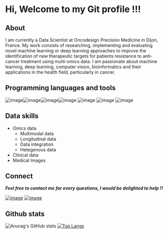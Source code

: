 # Hi, Welcome to my Git profile !!!

## About
I am currently a Data Scientist at Oncodesign Precision Medicine in Dijon, France. My work consists of researching, implementing and evaluating novel machine learning or deep learning approaches to improve the identification of new therapeutic targets for patients resistance to anti-cancer treatment using multi-omics data.
I am passionate about machine learning, deep learning, computer vision, bioinformatics and their applications in the health field, particularly in cancer. 

## Programming languages and tools
![image](https://camo.githubusercontent.com/663baa28eade11fc795832f06c93957c59398f85554a914849522c421cea7f74/68747470733a2f2f696d672e736869656c64732e696f2f62616467652f707974686f6e2d2532333134333534432e7376673f7374796c653d666f722d7468652d6261646765266c6f676f3d707974686f6e266c6f676f436f6c6f723d677265656e)![image](https://user-images.githubusercontent.com/93058160/219758082-a5435cec-9be1-46c0-88fd-fbc310c08fd2.png)![image](https://user-images.githubusercontent.com/93058160/219766237-c726f485-4d0e-4a88-81f7-e1260e42c51a.png)![image](https://user-images.githubusercontent.com/93058160/219964188-dd6be77e-46c9-4482-97ee-d4016c9425df.png)
![image](https://user-images.githubusercontent.com/93058160/219765890-6b703f46-3fcf-4948-b056-578fd829f0f3.png) ![image](https://user-images.githubusercontent.com/93058160/219964247-53421632-3c72-451f-bde0-30d741b2ce41.png)
 ![image](https://user-images.githubusercontent.com/93058160/219764648-28e1975c-6078-4918-aed5-21a7b7b23a49.png)

## Data skills 
+ Omics data 
  - Multimodal data
  - Longitudinal data
  - Data integration 
  - Hetegenous data 
+ Clinical data 
+ Medical Images 

## Connect 

***Feel free to contact me for every questions, I would be delighted to help !!***

[![image](https://user-images.githubusercontent.com/93058160/219759634-72ce4866-777e-495c-a06d-a3a87ff36da8.png)](https://www.linkedin.com/in/lamine-toure/)             [![image](https://user-images.githubusercontent.com/93058160/219787733-2996cdd3-022c-45c0-b36c-799c41445641.png)](https://twitter.com/ltoure_officiel) 

## Github stats 

![Anurag's GitHub stats](https://github-readme-stats.vercel.app/api?username=LamineTou&show_icons=true&theme=radical)
[![Top Langs](https://github-readme-stats.vercel.app/api/top-langs/?username=LamineTou&theme=radical)](https://github.com/LamineTou/github-readme-stats)
